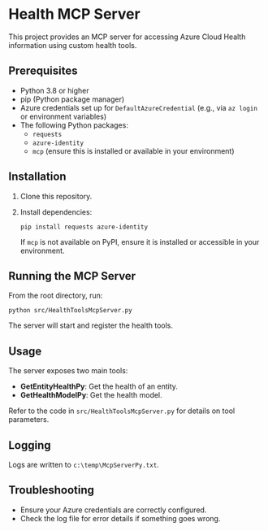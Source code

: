 # Health MCP Server

This project provides an MCP server for accessing Azure Cloud Health information using custom health tools.

## Prerequisites

- Python 3.8 or higher
- pip (Python package manager)
- Azure credentials set up for `DefaultAzureCredential` (e.g., via `az login` or environment variables)
- The following Python packages:
  - `requests`
  - `azure-identity`
  - `mcp` (ensure this is installed or available in your environment)

## Installation

1. Clone this repository.
2. Install dependencies:

   ```pwsh
   pip install requests azure-identity
   ```

   If `mcp` is not available on PyPI, ensure it is installed or accessible in your environment.

## Running the MCP Server

From the root directory, run:

```pwsh
python src/HealthToolsMcpServer.py
```

The server will start and register the health tools.

## Usage

The server exposes two main tools:

- **GetEntityHealthPy**: Get the health of an entity.
- **GetHealthModelPy**: Get the health model.

Refer to the code in `src/HealthToolsMcpServer.py` for details on tool parameters.

## Logging

Logs are written to `c:\temp\McpServerPy.txt`.

## Troubleshooting

- Ensure your Azure credentials are correctly configured.
- Check the log file for error details if something goes wrong.

